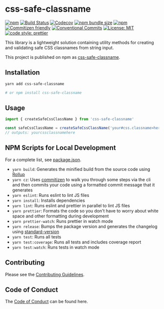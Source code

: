 # css-safe-classname

[![npm](https://img.shields.io/npm/v/css-safe-classname)](https://www.npmjs.com/package/css-safe-classname)
[![Build Status](https://travis-ci.com/thawkin3/css-safe-classname.svg?branch=master)](https://travis-ci.com/thawkin3/css-safe-classname)
[![Codecov](https://img.shields.io/codecov/c/github/thawkin3/css-safe-classname)](https://codecov.io/gh/thawkin3/css-safe-classname)
[![npm bundle size](https://img.shields.io/bundlephobia/minzip/css-safe-classname)](https://bundlephobia.com/result?p=css-safe-classname)
[![npm](https://img.shields.io/npm/dt/css-safe-classname)](https://www.npmjs.com/package/css-safe-classname)
[![Commitizen friendly](https://img.shields.io/badge/commitizen-friendly-brightgreen.svg)](http://commitizen.github.io/cz-cli/)
[![Conventional Commits](https://img.shields.io/badge/Conventional%20Commits-1.0.0-yellow.svg)](https://conventionalcommits.org)
[![License: MIT](https://img.shields.io/badge/License-MIT-yellow.svg)](https://opensource.org/licenses/MIT)
[![code style: prettier](https://img.shields.io/badge/code_style-prettier-ff69b4.svg)](https://github.com/prettier/prettier)

This library is a lightweight solution containing utility methods for creating and validating safe CSS classnames from string input.

This project is published on npm as [css-safe-classname](https://www.npmjs.com/package/css-safe-classname).

## Installation

```sh
yarn add css-safe-classname

# or npm install css-safe-classname
```

## Usage

```js
import { createSafeCssClassName } from 'css-safe-classname'

const safeCssClassName = createSafeCssClassName('your#css.classname>here')
// outputs: yourcssclassnamehere
```

## NPM Scripts for Local Development

For a complete list, see [package.json](package.json).

- `yarn build`: Generates the minified build from the source code using [Rollup](https://rollupjs.org/)
- `yarn cz`: Uses [commitizen](https://github.com/commitizen/cz-cli) to walk you through some steps via the cli and then commits your code using a formatted commit message that it generates
- `yarn eslint`: Runs eslint to lint JS files
- `yarn install`: Installs dependencies
- `yarn lint`: Runs eslint and prettier in parallel to lint JS files
- `yarn prettier`: Formats the code so you don't have to worry about white space and other formatting during development
- `yarn prettier-watch`: Runs prettier in watch mode
- `yarn release`: Bumps the package version and generates the changelog using [standard-version](https://github.com/conventional-changelog/standard-version)
- `yarn test`: Runs all tests
- `yarn test:coverage`: Runs all tests and includes coverage report
- `yarn test:watch`: Runs tests in watch mode

## Contributing

Please see the [Contributing Guidelines](CONTRIBUTING.md).

## Code of Conduct

The [Code of Conduct](CODE_OF_CONDUCT.md) can be found here.
